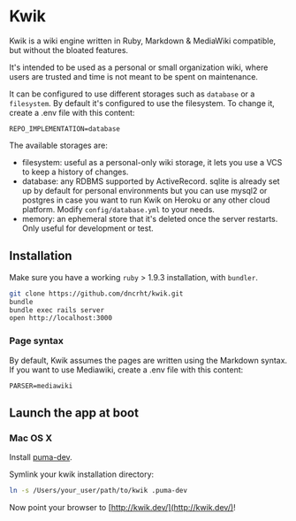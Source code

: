 # Kwik
Kwik is a wiki engine written in Ruby, Markdown & MediaWiki compatible,
but without the bloated features.

It's intended to be used as a personal or small organization wiki,
where users are trusted and time is not meant to be spent on maintenance.

It can be configured to use different storages such as `database` or a `filesystem`.
By default it's configured to use the filesystem. To change it, create a .env file with this content:
```
REPO_IMPLEMENTATION=database
```

The available storages are:
- filesystem: useful as a personal-only wiki storage, it lets you use a VCS to keep a history of changes.
- database: any RDBMS supported by ActiveRecord. sqlite is already set up by default for personal environments but you can use mysql2 or postgres in case you want to run Kwik on Heroku or any other cloud platform. Modify `config/database.yml` to your needs.
- memory: an ephemeral store that it's deleted once the server restarts. Only useful for development or test.

## Installation

Make sure you have a working `ruby` > 1.9.3 installation, with `bundler`.

```bash
git clone https://github.com/dncrht/kwik.git
bundle
bundle exec rails server
open http://localhost:3000
```

### Page syntax

By default, Kwik assumes the pages are written using the Markdown syntax.
If you want to use Mediawiki, create a .env file with this content:
```
PARSER=mediawiki
```

## Launch the app at boot

### Mac OS X

Install [puma-dev](https://github.com/puma/puma-dev).

Symlink your kwik installation directory:
```bash
ln -s /Users/your_user/path/to/kwik .puma-dev
```

Now point your browser to [http://kwik.dev/](http://kwik.dev/)!
